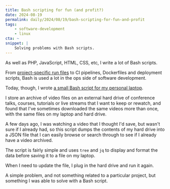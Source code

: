```yaml
---
title: Bash scripting for fun (and profit?)
date: 2024-08-19
permalink: daily/2024/08/19/bash-scripting-for-fun-and-profit
tags:
    - software-development
    - linux
cta: ~
snippet: |
    Solving problems with Bash scripts.
---
```


As well as PHP, JavaScript, HTML, CSS, etc, I write a lot of Bash scripts.

From [project-specific run files][0] to CI pipelines, Dockerfiles and deployment scripts, Bash is used a lot in the ops side of software development.

Today, though, I wrote [a small Bash script for my personal laptop][1].

I store an archive of video files on an external hard drive of conference talks, courses, tutorials or live streams that I want to keep or rewatch, and found that I've sometimes downloaded the same videos more than once, with the same files on my laptop and hard drive.

A few days ago, I was watching a video that I thought I'd save, but wasn't sure if I already had, so this script dumps the contents of my hard drive into a JSON file that I can easily browse or search through to see if I already have a video archived.

The script is fairly simple and uses `tree` and `jq` to display and format the data before saving it to a file on my laptop.

When I need to update the file, I plug in the hard drive and run it again.

A simple problem, and not something related to a particular project, but something I was able to solve with a Bash script.

[0]: {{site.url}}/daily/2022/08/15/using-run-file-simplify-project-tasks
[1]: https://github.com/opdavies/dotfiles.nix/blob/a1ef2d1402c9c607e7a3e4427ce125d0cabeddcd/lib/shared/scripts/export-video-list.nix#L12-L31
